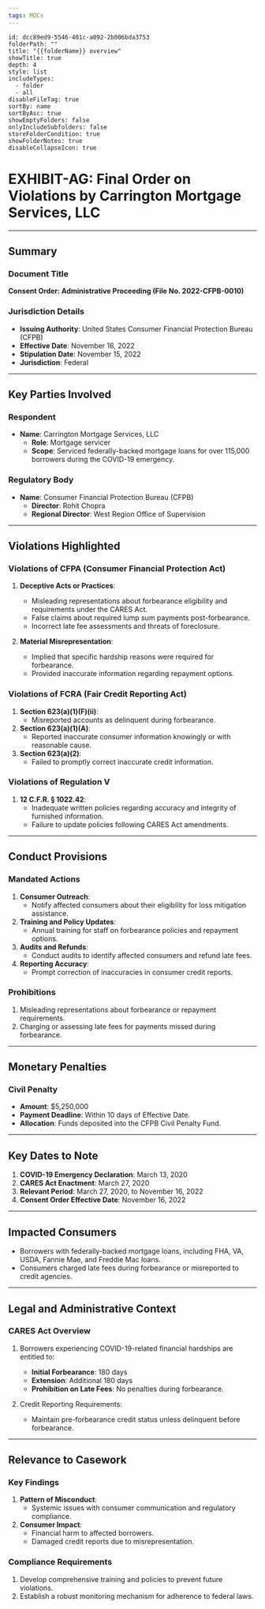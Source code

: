 ```yaml
---
tags: MOCs
---
```

```folder-overview
id: dcc89ed9-5546-401c-a092-2b006bda3753
folderPath: ""
title: "{{folderName}} overview"
showTitle: true
depth: 4
style: list
includeTypes:
  - folder
  - all
disableFileTag: true
sortBy: name
sortByAsc: true
showEmptyFolders: false
onlyIncludeSubfolders: false
storeFolderCondition: true
showFolderNotes: true
disableCollapseIcon: true
```

# EXHIBIT-AG: Final Order on Violations by Carrington Mortgage Services, LLC

---

## Summary

### Document Title
**Consent Order: Administrative Proceeding (File No. 2022-CFPB-0010)**

### Jurisdiction Details
- **Issuing Authority**: United States Consumer Financial Protection Bureau (CFPB)
- **Effective Date**: November 16, 2022
- **Stipulation Date**: November 15, 2022
- **Jurisdiction**: Federal

---

## Key Parties Involved

### Respondent
- **Name**: Carrington Mortgage Services, LLC
  - **Role**: Mortgage servicer
  - **Scope**: Serviced federally-backed mortgage loans for over 115,000 borrowers during the COVID-19 emergency.

### Regulatory Body
- **Name**: Consumer Financial Protection Bureau (CFPB)
  - **Director**: Rohit Chopra
  - **Regional Director**: West Region Office of Supervision

---

## Violations Highlighted

### Violations of CFPA (Consumer Financial Protection Act)
1. **Deceptive Acts or Practices**:
   - Misleading representations about forbearance eligibility and requirements under the CARES Act.
   - False claims about required lump sum payments post-forbearance.
   - Incorrect late fee assessments and threats of foreclosure.
   
2. **Material Misrepresentation**:
   - Implied that specific hardship reasons were required for forbearance.
   - Provided inaccurate information regarding repayment options.

### Violations of FCRA (Fair Credit Reporting Act)
1. **Section 623(a)(1)(F)(ii)**:
   - Misreported accounts as delinquent during forbearance.
2. **Section 623(a)(1)(A)**:
   - Reported inaccurate consumer information knowingly or with reasonable cause.
3. **Section 623(a)(2)**:
   - Failed to promptly correct inaccurate credit information.

### Violations of Regulation V
1. **12 C.F.R. § 1022.42**:
   - Inadequate written policies regarding accuracy and integrity of furnished information.
   - Failure to update policies following CARES Act amendments.

---

## Conduct Provisions

### Mandated Actions
1. **Consumer Outreach**:
   - Notify affected consumers about their eligibility for loss mitigation assistance.
2. **Training and Policy Updates**:
   - Annual training for staff on forbearance policies and repayment options.
3. **Audits and Refunds**:
   - Conduct audits to identify affected consumers and refund late fees.
4. **Reporting Accuracy**:
   - Prompt correction of inaccuracies in consumer credit reports.

### Prohibitions
1. Misleading representations about forbearance or repayment requirements.
2. Charging or assessing late fees for payments missed during forbearance.

---

## Monetary Penalties

### Civil Penalty
- **Amount**: $5,250,000
- **Payment Deadline**: Within 10 days of Effective Date.
- **Allocation**: Funds deposited into the CFPB Civil Penalty Fund.

---

## Key Dates to Note
1. **COVID-19 Emergency Declaration**: March 13, 2020
2. **CARES Act Enactment**: March 27, 2020
3. **Relevant Period**: March 27, 2020, to November 16, 2022
4. **Consent Order Effective Date**: November 16, 2022

---

## Impacted Consumers
- Borrowers with federally-backed mortgage loans, including FHA, VA, USDA, Fannie Mae, and Freddie Mac loans.
- Consumers charged late fees during forbearance or misreported to credit agencies.

---

## Legal and Administrative Context

### CARES Act Overview
1. Borrowers experiencing COVID-19-related financial hardships are entitled to:
   - **Initial Forbearance**: 180 days
   - **Extension**: Additional 180 days
   - **Prohibition on Late Fees**: No penalties during forbearance.

2. Credit Reporting Requirements:
   - Maintain pre-forbearance credit status unless delinquent before forbearance.

---

## Relevance to Casework

### Key Findings
1. **Pattern of Misconduct**:
   - Systemic issues with consumer communication and regulatory compliance.
2. **Consumer Impact**:
   - Financial harm to affected borrowers.
   - Damaged credit reports due to misrepresentation.

### Compliance Requirements
1. Develop comprehensive training and policies to prevent future violations.
2. Establish a robust monitoring mechanism for adherence to federal laws.

